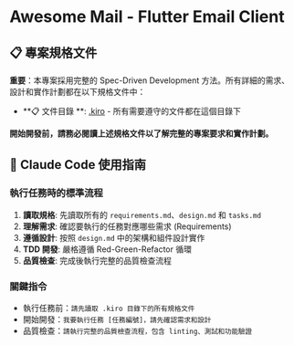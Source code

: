 # Awesome Mail - Flutter Email Client

## 📋 **專案規格文件**

**重要**：本專案採用完整的 Spec-Driven Development 方法。所有詳細的需求、設計和實作計劃都在以下規格文件中：

- **📋 文件目錄 **: [.kiro](.kiro) - 所有需要遵守的文件都在這個目錄下

**開始開發前，請務必閱讀上述規格文件以了解完整的專案要求和實作計劃。**

## 🤖 **Claude Code 使用指南**

### **執行任務時的標準流程**
1. **讀取規格**: 先讀取所有的 `requirements.md`、`design.md` 和 `tasks.md`
2. **理解需求**: 確認要執行的任務對應哪些需求 (Requirements)
3. **遵循設計**: 按照 `design.md` 中的架構和組件設計實作
4. **TDD 開發**: 嚴格遵循 Red-Green-Refactor 循環
5. **品質檢查**: 完成後執行完整的品質檢查流程

### **關鍵指令**
- 執行任務前：`請先讀取 .kiro 目錄下的所有規格文件`
- 開始開發：`我要執行任務 [任務編號]，請先確認需求和設計`
- 品質檢查：`請執行完整的品質檢查流程，包含 linting、測試和功能驗證`
